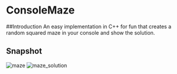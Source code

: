 # ConsoleMaze
##Introduction
An easy implementation in C++ for fun that creates a random squared maze in your console and show the solution.
## Snapshot
![maze](https://user-images.githubusercontent.com/1312740/201408255-6713e6a6-51f3-4920-a415-ed441b803c1a.png)
![maze_solution](https://user-images.githubusercontent.com/1312740/201408262-512c6a5a-2085-423a-bf88-7b7f7e19b7ae.png)

